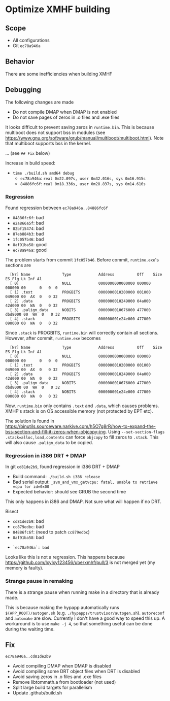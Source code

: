 # Optimize XMHF building

## Scope
* All configurations
* Git `ec78a946a`

## Behavior
There are some inefficiencies when building XMHF

## Debugging

The following changes are made
* Do not compile DMAP when DMAP is not enabled
* Do not save pages of zeros in .o files and .exe files

It looks difficult to prevent saving zeros in `runtime.bin`. This is because
multiboot does not support bss in modules (see
<https://www.gnu.org/software/grub/manual/multiboot/multiboot.html>). Note that
multiboot supports bss in the kernel.

... (see `## Fix` below)

Increase in build speed:

* `time ./build.sh amd64 debug`
	* `ec78a946a`: `real 0m22.097s, user 0m32.016s, sys 0m16.915s`
	* `84886fc6f`: `real 0m18.336s, user 0m28.837s, sys 0m14.616s`

### Regression

Found regression between `ec78a946a..84886fc6f`

* `84886fc6f`: bad
* `e2a866a5f`: bad
* `82bf15474`: bad
* `87eb884b3`: bad
* `1fc057b46`: bad
* `8af91ba58`: good
* `ec78a946a`: good

The problem starts from commit `1fc057b46`. Before commit, `runtime.exe`'s
sections are
```
  [Nr] Name              Type            Address          Off    Size   ES Flg Lk Inf Al
  [ 0]                   NULL            0000000000000000 000000 000000 00      0   0  0
  [ 1] .text             PROGBITS        0000000010200000 001000 049000 00  AX  0   0 32
  [ 2] .data             PROGBITS        0000000010249000 04a000 42d000 00  WA  0   0 32
  [ 3] .palign_data      NOBITS          0000000010676000 477000 dbd8000 00  WA  0   0 32
  [ 4] .stack            PROGBITS        000000001e24e000 477000 090000 00  WA  0   0 32
```

Since `.stack` is PROGBITS, `runtime.bin` will correctly contain all sections.
However, after commit, `runtime.exe` becomes

```
  [Nr] Name              Type            Address          Off    Size   ES Flg Lk Inf Al
  [ 0]                   NULL            0000000000000000 000000 000000 00      0   0  0
  [ 1] .text             PROGBITS        0000000010200000 001000 049000 00  AX  0   0 32
  [ 2] .data             PROGBITS        0000000010249000 04a000 42d000 00  WA  0   0 32
  [ 3] .palign_data      NOBITS          0000000010676000 477000 dbd8000 00  WA  0   0 32
  [ 4] .stack            NOBITS          000000001e24e000 477000 090000 00  WA  0   0 32
```

Now, `runtime.bin` only contains `.text` and `.data`, which causes problems.
XMHF's stack is on OS accessible memory (not protected by EPT etc).

The solution is found in
<https://binutils.sourceware.narkive.com/h5O7g8rR/how-to-expand-the-bss-section-and-fill-it-zeros-when-objcopy-ing>.
Using `--set-section-flags .stack=alloc,load,contents` can force `objcopy` to
fill zeros to `.stack`. This will also cause `.palign_data` to be copied.

### Regression in i386 DRT + DMAP

In git `cd81de2b9`, found regression in i386 DRT + DMAP

* Build command: `./build.sh i386 release`
* Bad serial output:
  `_svm_and_vmx_getvcpu: fatal, unable to retrieve vcpu for id=0x00`
* Expected behavior: should see GRUB the second time

This only happens in i386 and DMAP. Not sure what will happen if no DRT.

Bisect
* `cd81de2b9`: bad
*   `cc879edbc`: bad
*  `84886fc6f`: (need to patch `cc879edbc`)
*    `8af91ba58`: bad
*     `ec78a946a`: bad

Looks like this is not a regression. This happens because
<https://github.com/lxylxy123456/uberxmhf/pull/3> is not merged yet (my memory
is faulty).

### Strange pause in remaking

There is a strange pause when running make in a directory that is already made.

This is because making the hypapp automatically runs `$(APP_ROOT)/autogen.sh`
(e.g. `./hypapps/trustvisor/autogen.sh`). `autoreconf` and `automake` are slow.
Currently I don't have a good way to speed this up. A workaround is to use
`make -j 4`, so that something useful can be done during the waiting time.

## Fix

`ec78a946a..cd81de2b9`
* Avoid compiling DMAP when DMAP is disabled
* Avoid compiling some DRT object files when DRT is disabled
* Avoid saving zeros in .o files and .exe files
* Remove libtommath.a from bootloader (not used)
* Split large build targets for parallelism
* Update .github/build.sh

